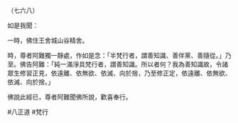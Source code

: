 （七六八）

如是我聞：

一時，佛住王舍城山谷精舍。

時，尊者阿難獨一靜處，作如是念：「半梵行者，謂善知識、善伴黨、善隨從。」乃至。佛告阿難：「純一滿淨具梵行者，謂善知識。所以者何？我為善知識故，令諸眾生修習正見，依遠離、依無欲、依滅、向於捨，乃至修正定，依遠離、依無欲、依滅、向於捨。」

佛說此經已，尊者阿難聞佛所說，歡喜奉行。




#八正道
#梵行
